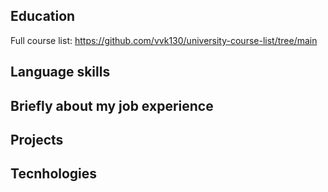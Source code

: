 ###

## Education


Full course list: https://github.com/vvk130/university-course-list/tree/main

## Language skills


## Briefly about my job experience

## Projects

## Tecnhologies
